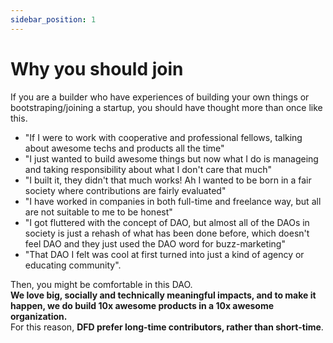 ```yaml
---
sidebar_position: 1
---
```


# Why you should join

If you are a builder who have experiences of building your own things or bootstraping/joining a startup, you should have thought more than once like this. 
- "If I were to work with cooperative and professional fellows, talking about awesome techs and products all the time"
- "I just wanted to build awesome things but now what I do is manageing and taking responsibility about what I don't care that much"
- "I built it, they didn't that much works! Ah I wanted to be born in a fair society where contributions are fairly evaluated"
- "I have worked in companies in both full-time and freelance way, but all are not suitable to me to be honest"
- "I got fluttered with the concept of DAO, but almost all of the DAOs in society is just a rehash of what has been done before, which doesn't feel DAO and they just used the DAO word for buzz-marketing"
- "That DAO I felt was cool at first turned into just a kind of agency or educating community".<br />

Then, you might be comfortable in this DAO.<br />
**We love big, socially and technically meaningful impacts, and to make it happen, we do build 10x awesome products in a 10x awesome organization.**<br />
For this reason, **DFD prefer long-time contributors, rather than short-time**.
